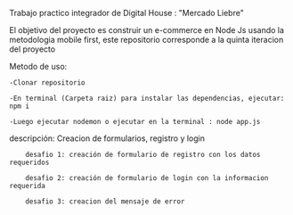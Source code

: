 Trabajo practico integrador de Digital House : "Mercado Liebre"

El objetivo del proyecto es construir un e-commerce en Node Js usando la metodologia mobile first, este repositorio corresponde a la quinta iteracion del proyecto

Metodo de uso:

    -Clonar repositorio

    -En terminal (Carpeta raiz) para instalar las dependencias, ejecutar: npm i

    -Luego ejecutar nodemon o ejecutar en la terminal : node app.js

descripción: Creacion de formularios, registro y login
    
        desafio 1: creación de formulario de registro con los datos requeridos

        desafio 2: creación de formulario de login con la informacion requerida

        desafio 3: creacion del mensaje de error